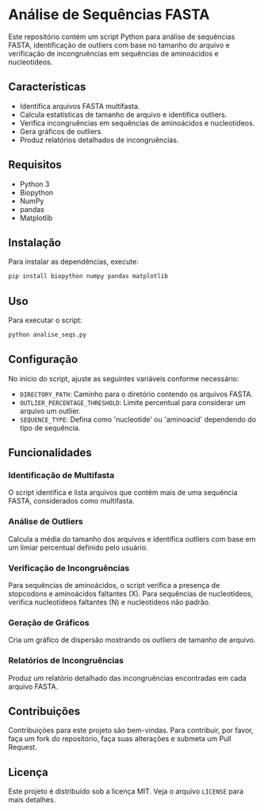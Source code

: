 
# Análise de Sequências FASTA

Este repositório contém um script Python para análise de sequências FASTA, identificação de outliers com base no tamanho do arquivo e verificação de incongruências em sequências de aminoácidos e nucleotídeos.

## Características

- Identifica arquivos FASTA multifasta.
- Calcula estatísticas de tamanho de arquivo e identifica outliers.
- Verifica incongruências em sequências de aminoácidos e nucleotídeos.
- Gera gráficos de outliers.
- Produz relatórios detalhados de incongruências.

## Requisitos

- Python 3
- Biopython
- NumPy
- pandas
- Matplotlib

## Instalação

Para instalar as dependências, execute:

```bash
pip install biopython numpy pandas matplotlib
```

## Uso

Para executar o script:

```bash
python analise_seqs.py
```

## Configuração

No início do script, ajuste as seguintes variáveis conforme necessário:

- `DIRECTORY_PATH`: Caminho para o diretório contendo os arquivos FASTA.
- `OUTLIER_PERCENTAGE_THRESHOLD`: Limite percentual para considerar um arquivo um outlier.
- `SEQUENCE_TYPE`: Defina como 'nucleotide' ou 'aminoacid' dependendo do tipo de sequência.

## Funcionalidades

### Identificação de Multifasta

O script identifica e lista arquivos que contêm mais de uma sequência FASTA, considerados como multifasta.

### Análise de Outliers

Calcula a média do tamanho dos arquivos e identifica outliers com base em um limiar percentual definido pelo usuário.

### Verificação de Incongruências

Para sequências de aminoácidos, o script verifica a presença de stopcodons e aminoácidos faltantes (X).
Para sequências de nucleotídeos, verifica nucleotídeos faltantes (N) e nucleotídeos não padrão.

### Geração de Gráficos

Cria um gráfico de dispersão mostrando os outliers de tamanho de arquivo.

### Relatórios de Incongruências

Produz um relatório detalhado das incongruências encontradas em cada arquivo FASTA.

## Contribuições

Contribuições para este projeto são bem-vindas. Para contribuir, por favor, faça um fork do repositório, faça suas alterações e submeta um Pull Request.

## Licença

Este projeto é distribuído sob a licença MIT. Veja o arquivo `LICENSE` para mais detalhes.